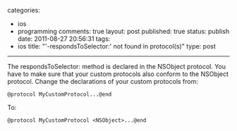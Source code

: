 categories: 
  - ios
  - programming
comments: true
layout: post
published: true
status: publish
date: 2011-08-27 20:56:31
tags: 
  - ios
title: "'-respondsToSelector:' not found in protocol(s)"
type: post
---
 
The respondsToSelector: method is declared in the NSObject protocol. You have to make sure that your custom protocols also conform to the NSObject protocol. Change the declarations of your custom protocols from:

```objc
@protocol MyCustomProtocol...@end
```

To:

```objc
@protocol MyCustomProtocol <NSObject>...@end
```
